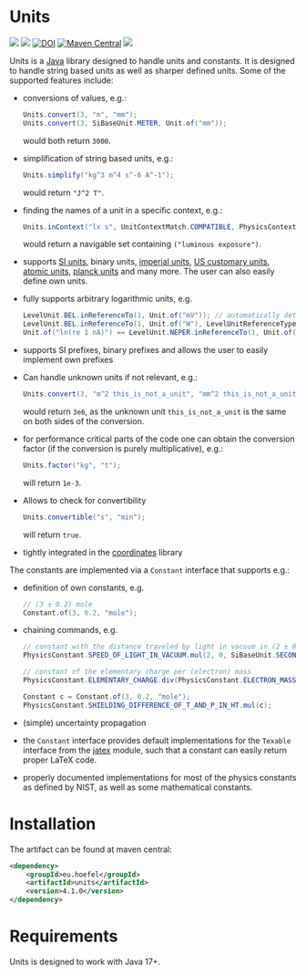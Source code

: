 # Units

[![](https://img.shields.io/github/issues/uhoefel/units?style=flat-square)](https://github.com/uhoefel/units/issues)
[![](https://img.shields.io/github/stars/uhoefel/units?style=flat-square)](https://github.com/uhoefel/units/stargazers)
[![DOI](https://zenodo.org/badge/DOI/10.5281/zenodo.4262929.svg)](https://doi.org/10.5281/zenodo.4262929)
[![Maven Central](https://img.shields.io/maven-central/v/eu.hoefel/units.svg?label=Maven%20Central)](https://search.maven.org/search?q=g:%22eu.hoefel%22%20AND%20a:%22units%22)
[![](https://img.shields.io/github/license/uhoefel/units?style=flat-square)](https://choosealicense.com/licenses/mit/)

Units is a [Java](https://openjdk.java.net/) library designed to handle units and constants.
It is designed to handle string based units as well as sharper defined units.
Some of the supported features include:
- conversions of values, e.g.:

  ```java
  Units.convert(3, "m", "mm");
  Units.convert(3, SiBaseUnit.METER, Unit.of("mm"));
  ```
  
  would both return `3000`.
- simplification of string based units, e.g.:

  ```java
  Units.simplify("kg^3 m^4 s^-6 A^-1");
  ```
  
  would return `"J^2 T"`.
- finding the names of a unit in a specific context, e.g.:

  ```java
  Units.inContext("lx s", UnitContextMatch.COMPATIBLE, PhysicsContext.PHOTOMETRY)
  ```
  
  would return a navigable set containing `("luminous exposure")`.
- supports [SI units](https://www.bipm.org/en/publications/si-brochure/), binary units, [imperial units](https://www.legislation.gov.uk/ukpga/1985/72), [US customary units](https://en.wikipedia.org/wiki/United_States_customary_units), [atomic units](https://en.wikipedia.org/wiki/Hartree_atomic_units), [planck units](https://en.wikipedia.org/wiki/Planck_units) and many more. The user can also easily define own units.
- fully supports arbitrary logarithmic units, e.g.

  ```java
  LevelUnit.BEL.inReferenceTo(1, Unit.of("mV")); // automatically determines ref type -> root power
  LevelUnit.BEL.inReferenceTo(1, Unit.of("W"), LevelUnitReferenceType.POWER); // specify type explicitly
  Unit.of("ln(re 1 nA)") == LevelUnit.NEPER.inReferenceTo(1, Unit.of("nA")); // true
  ```
  
- supports SI prefixes, binary prefixes and allows the user to easily implement own prefixes
- Can handle unknown units if not relevant, e.g.:

  ```java
  Units.convert(3, "m^2 this_is_not_a_unit", "mm^2 this_is_not_a_unit");
  ```
  
  would return `3e6`, as the unknown unit `this_is_not_a_unit` is the same on both sides of the conversion.
- for performance critical parts of the code one can obtain the conversion factor (if the conversion is purely multiplicative), e.g.:

  ```java
  Units.factor("kg", "t");
  ```
  
  will return `1e-3`.
- Allows to check for convertibility
  
  ```java
  Units.convertible("s", "min");
  ```
  
  will return `true`.
- tightly integrated in the [coordinates](https://github.com/uhoefel/coordinates) library

The constants are implemented via a `Constant` interface that supports e.g.:
- definition of own constants, e.g.

  ```java
  // (3 ± 0.2) mole
  Constant.of(3, 0.2, "mole");
  ```
  
- chaining commands, e.g.

  ```java
  // constant with the distance traveled by light in vacuum in (2 ± 0) seconds as value
  PhysicsConstant.SPEED_OF_LIGHT_IN_VACUUM.mul(2, 0, SiBaseUnit.SECOND);

  // constant of the elementary charge per (electron) mass
  PhysicsConstant.ELEMENTARY_CHARGE.div(PhysicsConstant.ELECTRON_MASS);

  Constant c = Constant.of(3, 0.2, "mole");
  PhysicsConstant.SHIELDING_DIFFERENCE_OF_T_AND_P_IN_HT.mul(c);
  ```
  
- (simple) uncertainty propagation
- the `Constant` interface provides default implementations for the `Texable` interface from the [jatex](https://github.com/uhoefel/jatex) module, such that a constant can easily return proper LaTeX code.
- properly documented implementations for most of the physics constants as defined by NIST, as well as some mathematical constants.

Installation
============

The artifact can be found at maven central:
```xml
<dependency>
    <groupId>eu.hoefel</groupId>
    <artifactId>units</artifactId>
    <version>4.1.0</version>
</dependency>
```

Requirements
============
Units is designed to work with Java 17+.

